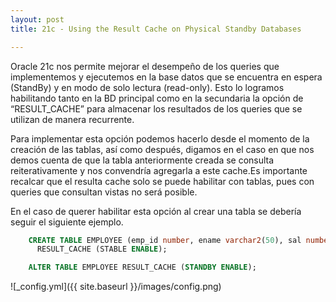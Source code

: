 ```yaml
---
layout: post
title: 21c - Using the Result Cache on Physical Standby Databases

---
```

Oracle 21c nos permite mejorar el desempeño de los queries que implementemos y ejecutemos en la base datos que se encuentra en espera (StandBy) y en modo de solo lectura (read-only). Esto lo logramos habilitando tanto en la BD principal como en la secundaria la opción de “RESULT_CACHE” para almacenar los resultados de los queries que se utilizan de manera recurrente.

Para implementar esta opción podemos hacerlo desde el momento de la creación de las tablas, así como después, digamos en el caso en que nos demos cuenta de que la tabla anteriormente creada se consulta reiterativamente y nos convendría agregarla a este cache.Es importante recalcar que el resulta cache solo se puede habilitar con tablas, pues con queries que consultan vistas no será posible.

En el caso de querer habilitar esta opción al crear una tabla se debería seguir el siguiente ejemplo.

```sql
    CREATE TABLE EMPLOYEE (emp_id number, ename varchar2(50), sal number)
      RESULT_CACHE (STABLE ENABLE);
```

```sql
    ALTER TABLE EMPLOYEE RESULT_CACHE (STANDBY ENABLE);
```



![_config.yml]({{ site.baseurl }}/images/config.png)
